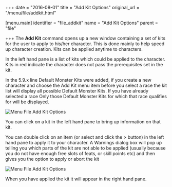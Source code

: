 +++
date = "2016-08-01"
title = "Add Kit Options"
original_url = "/menu/file/addkit.html"

[menu.main]
    identifier = "file_addkit"
    name = "Add Kit Options"
    parent = "file"
    
+++
The **Add Kit** command opens up a new window containing a set of kits
for the user to apply to his/her character. This is done mainly to help
speed up character creation. Kits can be applied anytime to characters.

In the left hand pane is a list of kits which could be applied to the
character. Kits in red indicate the character does not pass the
prerequisites set in the kit.

In the 5.9.x line Default Monster Kits were added, if you create a new
character and choose the Add Kit menu item before you select a race the
kit list will display all possible Default Monster Kits. If you have
already selected a race Only those Default Monster Kits for which that
race qualifies for will be displayed.

![Menu File Add Kit Options](../../images/kits/kit_new.png)

You can click on a kit in the left hand pane to bring up information on
that kit.

You can double click on an item (or select and click the &gt; button) in
the left hand pane to apply it to your character. A Warnings dialog box
will pop up telling you which parts of the kit are not able to be
applied (usually because you do not have enough free slots of feats, or
skill points etc) and then gives you the option to apply or abort the
kit

![Menu File Add Kit Options](../../images/kits/kit_warning.png)

When you have applied the kit it will appear in the right hand pane.



